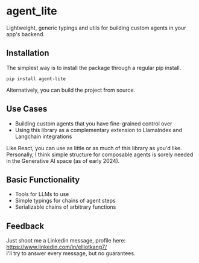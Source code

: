 # agent_lite
Lightweight, generic typings and utils for building custom agents in your app's backend.

## Installation
The simplest way is to install the package through a regular pip install.
```
pip install agent-lite
```

Alternatively, you can build the project from source.

## Use Cases
- Building custom agents that you have fine-grained control over
- Using this library as a complementary extension to LlamaIndex and Langchain integrations

Like React, you can use as little or as much of this library as you'd like. Personally, I think simple structure for composable agents is sorely needed in the Generative AI space (as of early 2024).

## Basic Functionality
- Tools for LLMs to use
- Simple typings for chains of agent steps
- Serializable chains of arbitrary functions

## Feedback
Just shoot me a Linkedin message, profile here: https://www.linkedin.com/in/elliotkang7/
<br>I'll try to answer every message, but no guarantees.
